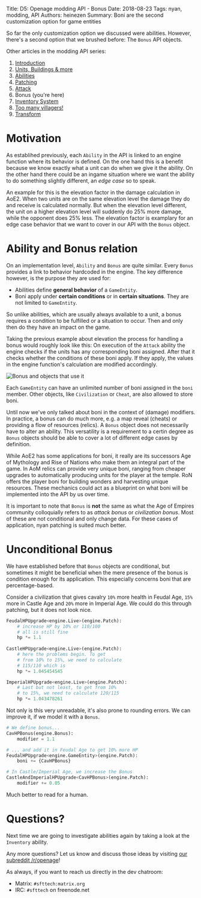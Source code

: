 Title: D5: Openage modding API - Bonus
Date: 2018-08-23
Tags: nyan, modding, API
Authors: heinezen
Summary: Boni are the second customization option for game entities

So far the only customization option we discussed were abilities. However, there's a second option that we brushed before: The `Bonus` API objects.

Other articles in the modding API series:

1. [Introduction]({filename}/blog/D0000-openage_mod_api_intro.md)
2. [Units, Buildings & more]({filename}/blog/D0001-openage_mod_api_game_entity.md)
3. [Abilities]({filename}/blog/D0002-openage_mod_api_ability.md)
4. [Patching]({filename}/blog/D0003-openage_mod_api_patching.md)
5. [Attack]({filename}/blog/D0004-openage_mod_api_attack.md)
6. Bonus (you're here)
7. [Inventory System]({filename}/blog/D0006-openage_mod_api_inventory.md)
8. [Too many villagers!]({filename}/blog/D0007-openage_mod_api_villager.md)
9. [Transform]({filename}/blog/D0008-openage_mod_api_transform.md)

# Motivation

As establihed previously, each `Ability` in the API is linked to an engine function where its behavior is defined. On the one hand this is a benefit because we know exactly what a unit can do when we give it the ability. On the other hand there could be an ingame situation where we want the ability to do something slightly different, an *edge case* so to speak.

An example for this is the elevation factor in the damage calculation in AoE2. When two units are on the same elevation level the damage they do and receive is calculated normally. But when the elevation level different, the unit on a higher elevation level will suddenly do 25% more damage, while the opponent does 25% less. The elevation factor is examplary for an edge case behavior that we want to cover in our API with the `Bonus` object.

# Ability and Bonus relation

On an implementation level, `Ability` and `Bonus` are quite similar. Every `Bonus` provides a link to behavior hardcoded in the engine. The key difference however, is the purpose they are used for:

* Abilities define **general behavior** of a `GameEntity`.
* Boni apply under **certain conditions** or in **certain situations**. They are not limited to `GameEntity`.

So unlike abilities, which are usually always available to a unit, a bonus requires a condition to be fulfilled or a situation to occur. Then and only then do they have an impact on the game.

Taking the previous example about elevation the process for handling a bonus would roughly look like this: On execution of the `Attack` ability the engine checks if the units has any corresponding boni assigned. After that it checks whether the conditions of these boni apply. If they apply, the values in the engine function's calculation are modified accordingly.

![Bonus and objects that use it]({filename}/images/D0005-bonus.png)

Each `GameEntity` can have an unlimited number of boni assigned in the `boni` member. Other objects, like `Civilization` or `Cheat`, are also allowed to store boni.

Until now we've only talked about boni in the context of (damage) modifiers. In practice, a bonus can do much more, e.g. a map reveal (cheats) or providing a flow of resources (relics). A `Bonus` object does not necessarily have to alter an ability. This versatility is a requirement to a certin degree as `Bonus` objects should be able to cover a lot of different edge cases by definition.

While AoE2 has some applications for boni, it really are its successors Age of Mythology and Rise of Nations who make them an integral part of the game. In AoM relics can provide very unique boni, ranging from cheaper upgrades to automatically producing units for the player at the temple. RoN offers the player boni for building wonders and harvesting unique resources. These mechanics could act as a blueprint on what boni will be implemented into the API by us over time.

It is important to note that `Bonus` is **not** the same as what the Age of Empires community colloquially refers to as *attack bonus* or *civilization bonus*. Most of these are not conditional and only change data. For these cases of application, nyan patching is suited much better.

# Unconditional Bonus

We have established before that `Bonus` objects are conditional, but sometimes it might be beneficial when the mere presence of the bonus is condition enough for its application. This especially concerns boni that are percentage-based.

Consider a civilization that gives cavalry `10%` more health in Feudal Age, `15%` more in Castle Age and `20%` more in Imperial Age. We could do this through patching, but it does not look nice.

```python
FeudalHPUpgrade<engine.Live>(engine.Patch):
    # increase HP by 10% or 110/100
    # all is still fine
    hp *= 1.1
    
CastleHPUpgrade<engine.Live>(engine.Patch):
    # here the problems begin. To get
    # from 10% to 15%, we need to calculate
    # 115/110 which is
    hp *= 1.045454545

ImperialHPUpgrade<engine.Live>(engine.Patch):
    # Last but not least, to get from 10%
    # to 15%, we need to calculate 120/115
    hp *= 1.043478261
```

Not only is this very unreadable, it's also prone to rounding errors. We can improve it, if we model it with a `Bonus`.

```python
# We define bonus...
CavHPBonus(engine.Bonus):
    modifier = 1.1

# ... and add it in Feudal Age to get 10% more HP
FeudalHPUpgrade<engine.GameEntity>(engine.Patch):
    boni += {CavHPBonus}

# In Castle/Imperial Age, we increase the Bonus
CastleAndImperialHPUpgrade<CavHPBonus>(engine.Patch):
    modifier += 0.05
```

Much better to read for a human.

# Questions?

Next time we are going to investigate abilities again by taking a look at the `Inventory` ability.

Any more questions? Let us know and discuss those ideas by visiting [our subreddit /r/openage](https://reddit.com/r/openage)!

As always, if you want to reach us directly in the dev chatroom:

* Matrix: `#sfttech:matrix.org`
* IRC: `#sfttech` on freenode.net
